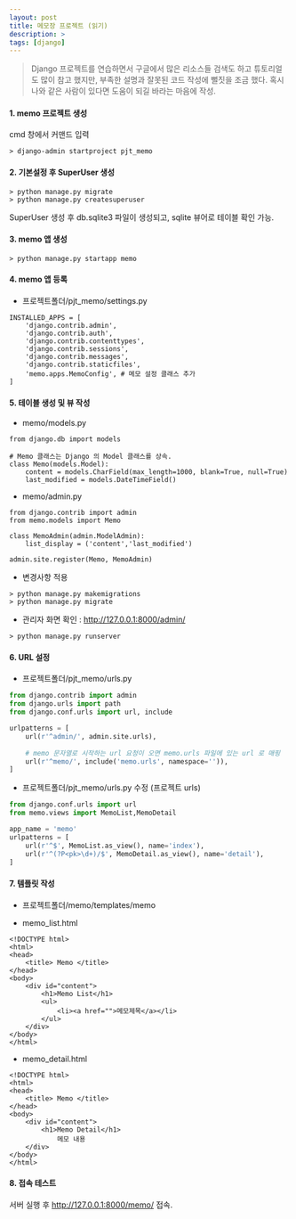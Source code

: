 ```yaml
---
layout: post
title: 메모장 프로젝트 (읽기)
description: >
tags: [django]
---
```


> Django 프로젝트를 연습하면서 구글에서 많은 리소스들 검색도 하고 튜토리얼도 많이 참고 했지만, 부족한 설명과 잘못된 코드 작성에 뻘짓을 조금 했다.  혹시 나와 같은 사람이 있다면 도움이 되길 바라는 마음에 작성.

#### 1. memo 프로젝트 생성

cmd 창에서 커맨드 입력

```
> django-admin startproject pjt_memo
```

#### 2. 기본설정 후 SuperUser 생성

```
> python manage.py migrate
> python manage.py createsuperuser
```

SuperUser 생성 후 db.sqlite3 파일이 생성되고, sqlite 뷰어로 테이블 확인 가능.

#### 3. memo 앱 생성

```
> python manage.py startapp memo
```

#### 4. memo 앱 등록

- 프로젝트폴더/pjt_memo/settings.py

```
INSTALLED_APPS = [
    'django.contrib.admin',
    'django.contrib.auth',
    'django.contrib.contenttypes',
    'django.contrib.sessions',
    'django.contrib.messages',
    'django.contrib.staticfiles',
    'memo.apps.MemoConfig', # 메모 설정 클래스 추가
]
```

#### 5. 테이블 생성 및 뷰 작성

- memo/models.py

```
from django.db import models

# Memo 클래스는 Django 의 Model 클래스를 상속.
class Memo(models.Model):
    content = models.CharField(max_length=1000, blank=True, null=True)
    last_modified = models.DateTimeField()
```

- memo/admin.py

```
from django.contrib import admin
from memo.models import Memo

class MemoAdmin(admin.ModelAdmin):
    list_display = ('content','last_modified')

admin.site.register(Memo, MemoAdmin)
```

- 변경사항 적용

```
> python manage.py makemigrations
> python manage.py migrate
```

- 관리자 화면 확인 : http://127.0.0.1:8000/admin/

```
> python manage.py runserver
```

#### 6. URL 설정

- 프로젝트폴더/pjt_memo/urls.py

```python
from django.contrib import admin
from django.urls import path
from django.conf.urls import url, include

urlpatterns = [
    url(r'^admin/', admin.site.urls),
	
	# memo 문자열로 시작하는 url 요청이 오면 memo.urls 파일에 있는 url 로 매핑
    url(r'^memo/', include('memo.urls', namespace='')),
]

```

- 프로젝트폴더/pjt_memo/urls.py 수정 (프로젝트 urls)

```python
from django.conf.urls import url
from memo.views import MemoList,MemoDetail

app_name = 'memo'
urlpatterns = [
    url(r'^$', MemoList.as_view(), name='index'),
	url(r'^(?P<pk>\d+)/$', MemoDetail.as_view(), name='detail'),
]
```

#### 7. 템플릿 작성

- 프로젝트폴더/memo/templates/memo


- memo_list.html

```php+HTML
<!DOCTYPE html>
<html>
<head>
    <title> Memo </title>
</head>
<body>
    <div id="content">
        <h1>Memo List</h1>
        <ul>
          	<li><a href="">메모제목</a></li>
        </ul>
    </div>
</body>
</html>
```

- memo_detail.html

```php+HTML
<!DOCTYPE html>
<html>
<head>
    <title> Memo </title>
</head>
<body>
    <div id="content">
        <h1>Memo Detail</h1>
            메모 내용
    </div>
</body>
</html>
```

#### 8. 접속 테스트

서버 실행 후 http://127.0.0.1:8000/memo/ 접속.



